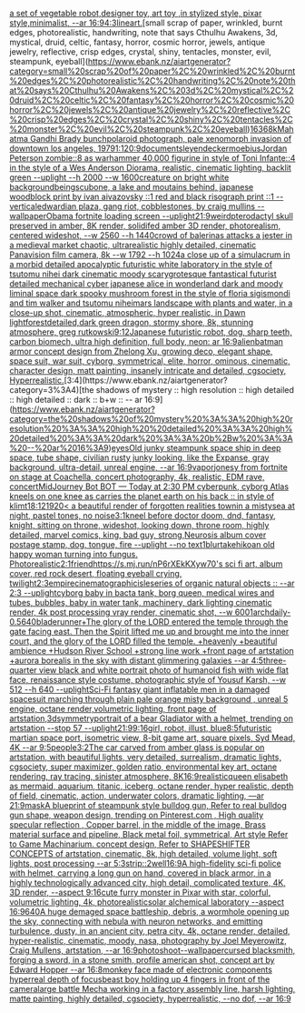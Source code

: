 [a set of vegetable robot,designer toy, art toy ,in stylized style, pixar style,minimalist, --ar 16:9](https://www.ebank.nz/aiartgenerator?category=a%20set%20of%20vegetable%20robot%2Cdesigner%20toy%2C%20art%20toy%20%2Cin%20stylized%20style%2C%20pixar%20style%2Cminimalist%2C%20--ar%2016%3A9)[](https://www.ebank.nz/aiartgenerator?category=)[4:3](https://www.ebank.nz/aiartgenerator?category=4%3A3)[lineart.](https://www.ebank.nz/aiartgenerator?category=lineart.)[small scrap of paper, wrinkled, burnt edges, photorealistic, handwriting, note that says Cthulhu Awakens, 3d, mystical, druid, celtic, fantasy, horror, cosmic horror, jewels, antique jewelry, reflective, crisp edges, crystal, shiny, tentacles, monster, evil, steampunk, eyeball](https://www.ebank.nz/aiartgenerator?category=small%20scrap%20of%20paper%2C%20wrinkled%2C%20burnt%20edges%2C%20photorealistic%2C%20handwriting%2C%20note%20that%20says%20Cthulhu%20Awakens%2C%203d%2C%20mystical%2C%20druid%2C%20celtic%2C%20fantasy%2C%20horror%2C%20cosmic%20horror%2C%20jewels%2C%20antique%20jewelry%2C%20reflective%2C%20crisp%20edges%2C%20crystal%2C%20shiny%2C%20tentacles%2C%20monster%2C%20evil%2C%20steampunk%2C%20eyeball)[1636](https://www.ebank.nz/aiartgenerator?category=1636)[8k](https://www.ebank.nz/aiartgenerator?category=8k)[Mahatma Gandhi Brady bunch](https://www.ebank.nz/aiartgenerator?category=Mahatma%20Gandhi%20Brady%20bunch)[polaroid photograph, pale xenomorph invasion of downtown los angeles, 1979](https://www.ebank.nz/aiartgenerator?category=polaroid%20photograph%2C%20pale%20xenomorph%20invasion%20of%20downtown%20los%20angeles%2C%201979)[1:1](https://www.ebank.nz/aiartgenerator?category=1%3A1)[20:9](https://www.ebank.nz/aiartgenerator?category=20%3A9)[documents](https://www.ebank.nz/aiartgenerator?category=documents)[leyendecker](https://www.ebank.nz/aiartgenerator?category=leyendecker)[moebius](https://www.ebank.nz/aiartgenerator?category=moebius)[Jordan Peterson zombie::8 as warhammer 40,000 figurine in style of Toni Infante::4 in the style of a Wes Anderson Diorama, realistic, cinematic lighting, backlit green --uplight --h 2000 --w 1600](https://www.ebank.nz/aiartgenerator?category=Jordan%20Peterson%20zombie%3A%3A8%20as%20warhammer%2040%2C000%20figurine%20in%20style%20of%20Toni%20Infante%3A%3A4%20in%20the%20style%20of%20a%20Wes%20Anderson%20Diorama%2C%20realistic%2C%20cinematic%20lighting%2C%20backlit%20green%20--uplight%20--h%202000%20--w%201600)[creature on bright white background](https://www.ebank.nz/aiartgenerator?category=creature%20on%20bright%20white%20background)[beings](https://www.ebank.nz/aiartgenerator?category=beings)[cubone, a lake and moutains behind, japanese woodblock print by ivan aivazovsky ::1 red and black risograph print ::1 --vertical](https://www.ebank.nz/aiartgenerator?category=cubone%2C%20a%20lake%20and%20moutains%20behind%2C%20japanese%20woodblock%20print%20by%20ivan%20aivazovsky%20%3A%3A1%20red%20and%20black%20risograph%20print%20%3A%3A1%20--vertical)[edwardian plaza, gang riot, cobblestones, by craig mullins --wallpaper](https://www.ebank.nz/aiartgenerator?category=edwardian%20plaza%2C%20gang%20riot%2C%20cobblestones%2C%20by%20craig%20mullins%20--wallpaper)[Obama fortnite loading screen --uplight](https://www.ebank.nz/aiartgenerator?category=Obama%20fortnite%20loading%20screen%20--uplight)[21:9](https://www.ebank.nz/aiartgenerator?category=21%3A9)[weird](https://www.ebank.nz/aiartgenerator?category=weird)[pterodactyl skull preserved in amber, 8K render, solidifed amber 3D render, photorealism, centered wideshot, --w 2560 --h 1440](https://www.ebank.nz/aiartgenerator?category=pterodactyl%20skull%20preserved%20in%20amber%2C%208K%20render%2C%20solidifed%20amber%203D%20render%2C%20photorealism%2C%20centered%20wideshot%2C%20--w%202560%20--h%201440)[crowd of balerinas attacks a jester in a medieval market  chaotic, ultrarealistic highly detailed, cinematic Panavision film camera, 8k --w 1792 --h 1024](https://www.ebank.nz/aiartgenerator?category=crowd%20of%20balerinas%20attacks%20a%20jester%20in%20a%20medieval%20market%20%20chaotic%2C%20ultrarealistic%20highly%20detailed%2C%20cinematic%20Panavision%20film%20camera%2C%208k%20--w%201792%20--h%201024)[a close up of a simulacrum in a morbid detailed apocalyptic futuristic white laboratory in the style of tsutomu nihei dark cinematic moody scary](https://www.ebank.nz/aiartgenerator?category=a%20close%20up%20of%20a%20simulacrum%20in%20a%20morbid%20detailed%20apocalyptic%20futuristic%20white%20laboratory%20in%20the%20style%20of%20tsutomu%20nihei%20dark%20cinematic%20moody%20scary)[grotesque fantastical futurist detailed mechanical cyber japanese alice in wonderland dark and moody liminal space dark spooky mushroom forest in the style of floria sigismondi and tim walker and tsutomu nihei](https://www.ebank.nz/aiartgenerator?category=grotesque%20fantastical%20futurist%20detailed%20mechanical%20cyber%20japanese%20alice%20in%20wonderland%20dark%20and%20moody%20liminal%20space%20dark%20spooky%20mushroom%20forest%20in%20the%20style%20of%20floria%20sigismondi%20and%20tim%20walker%20and%20tsutomu%20nihei)[mars landscape with plants and water, in a close-up shot, cinematic, atmospheric, hyper realistic, in Dawn light](https://www.ebank.nz/aiartgenerator?category=mars%20landscape%20with%20plants%20and%20water%2C%20in%20a%20close-up%20shot%2C%20cinematic%2C%20atmospheric%2C%20hyper%20realistic%2C%20in%20Dawn%20light)[forest](https://www.ebank.nz/aiartgenerator?category=forest)[detailed,](https://www.ebank.nz/aiartgenerator?category=detailed%2C)[dark green dragon, stormy shore, 8k, stunning atmosphere, greg rutkowski](https://www.ebank.nz/aiartgenerator?category=dark%20green%20dragon%2C%20stormy%20shore%2C%208k%2C%20stunning%20atmosphere%2C%20greg%20rutkowski)[9:12](https://www.ebank.nz/aiartgenerator?category=9%3A12)[Japanese futuristic robot, dog, sharp teeth, carbon biomech, ultra high definition, full body, neon: ar 16:9](https://www.ebank.nz/aiartgenerator?category=Japanese%20futuristic%20robot%2C%20dog%2C%20sharp%20teeth%2C%20carbon%20biomech%2C%20ultra%20high%20definition%2C%20full%20body%2C%20neon%3A%20ar%2016%3A9)[alien](https://www.ebank.nz/aiartgenerator?category=alien)[batman armor concept design from Zhelong Xu, growing deco, elegant shape, space suit, war suit, cyborg, symmetrical, elite, horror, ominous, cinematic, character design, matt painting, insanely intricate and detailed, cgsociety, Hyperrealistic.](https://www.ebank.nz/aiartgenerator?category=batman%20armor%20concept%20design%20from%20Zhelong%20Xu%2C%20growing%20deco%2C%20elegant%20shape%2C%20space%20suit%2C%20war%20suit%2C%20cyborg%2C%20symmetrical%2C%20elite%2C%20horror%2C%20ominous%2C%20cinematic%2C%20character%20design%2C%20matt%20painting%2C%20insanely%20intricate%20and%20detailed%2C%20cgsociety%2C%20Hyperrealistic.)[3:4](https://www.ebank.nz/aiartgenerator?category=3%3A4)[the shadows of mystery :: high resolution :: high  detailed :: high detailed :: dark :: b+w :: -- ar 16:9](https://www.ebank.nz/aiartgenerator?category=the%20shadows%20of%20mystery%20%3A%3A%20high%20resolution%20%3A%3A%20high%20%20detailed%20%3A%3A%20high%20detailed%20%3A%3A%20dark%20%3A%3A%20b%2Bw%20%3A%3A%20--%20ar%2016%3A9)[eyes](https://www.ebank.nz/aiartgenerator?category=eyes)[Old junky steampunk space ship in deep space, tube shape, civilian rusty junky looking, like the Expanse, gray background, ultra-detail, unreal engine, --ar 16:9](https://www.ebank.nz/aiartgenerator?category=Old%20junky%20steampunk%20space%20ship%20in%20deep%20space%2C%20tube%20shape%2C%20civilian%20rusty%20junky%20looking%2C%20like%20the%20Expanse%2C%20gray%20background%2C%20ultra-detail%2C%20unreal%20engine%2C%20--ar%2016%3A9)[vapor](https://www.ebank.nz/aiartgenerator?category=vapor)[jonesy from fortnite on stage at Coachella, concert photography, 4k, realistic, EDM rave, concert](https://www.ebank.nz/aiartgenerator?category=jonesy%20from%20fortnite%20on%20stage%20at%20Coachella%2C%20concert%20photography%2C%204k%2C%20realistic%2C%20EDM%20rave%2C%20concert)[MidJourney Bot BOT  — Today at 2:30 PM cyberpunk, cyborg Atlas kneels on one knee as carries the planet earth on his back :: in style of klimt](https://www.ebank.nz/aiartgenerator?category=MidJourney%20Bot%20BOT%20%20%E2%80%94%20Today%20at%202%3A30%20PM%20cyberpunk%2C%20cyborg%20Atlas%20kneels%20on%20one%20knee%20as%20carries%20the%20planet%20earth%20on%20his%20back%20%3A%3A%20in%20style%20of%20klimt)[18:12](https://www.ebank.nz/aiartgenerator?category=18%3A12)[1920](https://www.ebank.nz/aiartgenerator?category=1920)[< a beautiful render of forgotten realities townin a mistysea at night, pastel tones, no noise](https://www.ebank.nz/aiartgenerator?category=%3C%20a%20beautiful%20render%20of%20forgotten%20realities%20townin%20a%20mistysea%20at%20night%2C%20pastel%20tones%2C%20no%20noise)[3:1](https://www.ebank.nz/aiartgenerator?category=3%3A1)[kneel before doctor doom, dnd, fantasy, knight, sitting on throne, wideshot, looking down, throne room, highly detailed, marvel comics, king, bad guy, strong,](https://www.ebank.nz/aiartgenerator?category=kneel%20before%20doctor%20doom%2C%20dnd%2C%20fantasy%2C%20knight%2C%20sitting%20on%20throne%2C%20wideshot%2C%20looking%20down%2C%20throne%20room%2C%20highly%20detailed%2C%20marvel%20comics%2C%20king%2C%20bad%20guy%2C%20strong%2C)[Neurosis album cover postage stamp, dog, tongue, fire --uplight --no text](https://www.ebank.nz/aiartgenerator?category=Neurosis%20album%20cover%20postage%20stamp%2C%20dog%2C%20tongue%2C%20fire%20--uplight%20--no%20text)[1](https://www.ebank.nz/aiartgenerator?category=1)[blur](https://www.ebank.nz/aiartgenerator?category=blur)[takehiko](https://www.ebank.nz/aiartgenerator?category=takehiko)[an old happy woman turning into fungus. Photorealistic](https://www.ebank.nz/aiartgenerator?category=an%20old%20happy%20woman%20turning%20into%20fungus.%20Photorealistic)[2:1](https://www.ebank.nz/aiartgenerator?category=2%3A1)[friend](https://www.ebank.nz/aiartgenerator?category=friend)[<https://s.mj.run/nP6rXEkKXyw>](https://www.ebank.nz/aiartgenerator?category=%3Chttps%3A//s.mj.run/nP6rXEkKXyw%3E)[70's sci fi art, album cover, red rock desert, floating eyeball crying, twilight](https://www.ebank.nz/aiartgenerator?category=70%27s%20sci%20fi%20art%2C%20album%20cover%2C%20red%20rock%20desert%2C%20floating%20eyeball%20crying%2C%20twilight)[2:3](https://www.ebank.nz/aiartgenerator?category=2%3A3)[empire](https://www.ebank.nz/aiartgenerator?category=empire)[cinematographic](https://www.ebank.nz/aiartgenerator?category=cinematographic)[](https://www.ebank.nz/aiartgenerator?category=)[isle](https://www.ebank.nz/aiartgenerator?category=isle)[series of ](https://www.ebank.nz/aiartgenerator?category=series%20of%20)[organic natural objects :: --ar 2:3 --uplight](https://www.ebank.nz/aiartgenerator?category=organic%20natural%20objects%20%3A%3A%20--ar%202%3A3%20--uplight)[cyborg baby in bacta tank, borg queen, medical wires and tubes,  bubbles, baby in water tank, machinery, dark lighting cinematic render, 4k post processing vray render, cinematic shot, --w 600](https://www.ebank.nz/aiartgenerator?category=cyborg%20baby%20in%20bacta%20tank%2C%20borg%20queen%2C%20medical%20wires%20and%20tubes%2C%20%20bubbles%2C%20baby%20in%20water%20tank%2C%20machinery%2C%20dark%20lighting%20cinematic%20render%2C%204k%20post%20processing%20vray%20render%2C%20cinematic%20shot%2C%20--w%20600)[1](https://www.ebank.nz/aiartgenerator?category=1)[archdaily](https://www.ebank.nz/aiartgenerator?category=archdaily)[-0.5](https://www.ebank.nz/aiartgenerator?category=-0.5)[640](https://www.ebank.nz/aiartgenerator?category=640)[bladerunner](https://www.ebank.nz/aiartgenerator?category=bladerunner)[+The glory of the LORD entered the temple through the gate facing east. Then the Spirit lifted me up and brought me into the inner court, and the glory of the LORD filled the temple. +heavenly +beautiful ambience +Hudson River School +strong line work +front page of artstation +aurora borealis in the sky with distant glimmering galaxies --ar 4:5](https://www.ebank.nz/aiartgenerator?category=%2BThe%20glory%20of%20the%20LORD%20entered%20the%20temple%20through%20the%20gate%20facing%20east.%20Then%20the%20Spirit%20lifted%20me%20up%20and%20brought%20me%20into%20the%20inner%20court%2C%20and%20the%20glory%20of%20the%20LORD%20filled%20the%20temple.%20%2Bheavenly%20%2Bbeautiful%20ambience%20%2BHudson%20River%20School%20%2Bstrong%20line%20work%20%2Bfront%20page%20of%20artstation%20%2Baurora%20borealis%20in%20the%20sky%20with%20distant%20glimmering%20galaxies%20--ar%204%3A5)[three-quarter view black and white portrait photo of humanoid fish with wide flat face, renaissance style costume, photographic style of Yousuf Karsh, --w 512 --h 640 --uplight](https://www.ebank.nz/aiartgenerator?category=three-quarter%20view%20black%20and%20white%20portrait%20photo%20of%20humanoid%20fish%20with%20wide%20flat%20face%2C%20renaissance%20style%20costume%2C%20photographic%20style%20of%20Yousuf%20Karsh%2C%20--w%20512%20--h%20640%20--uplight)[Sci-Fi fantasy giant inflatable men in a damaged spacesuit marching through plain pale orange misty background , unreal 5 engine, octane render,volumetric lighting, front page of artstation,3d](https://www.ebank.nz/aiartgenerator?category=Sci-Fi%20fantasy%20giant%20inflatable%20men%20in%20a%20damaged%20spacesuit%20marching%20through%20plain%20pale%20orange%20misty%20background%20%2C%20unreal%205%20engine%2C%20octane%20render%2Cvolumetric%20lighting%2C%20front%20page%20of%20artstation%2C3d)[symmetry](https://www.ebank.nz/aiartgenerator?category=symmetry)[portrait of a bear Gladiator with a helmet, trending on artstation --stop 57 --uplight](https://www.ebank.nz/aiartgenerator?category=portrait%20of%20a%20bear%20Gladiator%20with%20a%20helmet%2C%20trending%20on%20artstation%20--stop%2057%20--uplight)[21:9](https://www.ebank.nz/aiartgenerator?category=21%3A9)[9:16](https://www.ebank.nz/aiartgenerator?category=9%3A16)[girl, robot, illust, blue](https://www.ebank.nz/aiartgenerator?category=girl%2C%20robot%2C%20illust%2C%20blue)[8:5](https://www.ebank.nz/aiartgenerator?category=8%3A5)[futuristic martian space port, isometric view, 8-bit game art, square pixels, Syd Mead, 4K --ar 9:5](https://www.ebank.nz/aiartgenerator?category=futuristic%20martian%20space%20port%2C%20isometric%20view%2C%208-bit%20game%20art%2C%20square%20pixels%2C%20Syd%20Mead%2C%204K%20--ar%209%3A5)[people](https://www.ebank.nz/aiartgenerator?category=people)[3:2](https://www.ebank.nz/aiartgenerator?category=3%3A2)[The car carved from amber glass is popular on artstation, with beautiful lights, very detailed, surrealism, dramatic lights, cgsociety, super maximizer, golden ratio, environmental key art, octane rendering, ray tracing, sinister atmosphere, 8K](https://www.ebank.nz/aiartgenerator?category=The%20car%20carved%20from%20amber%20glass%20is%20popular%20on%20artstation%2C%20with%20beautiful%20lights%2C%20very%20detailed%2C%20surrealism%2C%20dramatic%20lights%2C%20cgsociety%2C%20super%20maximizer%2C%20golden%20ratio%2C%20environmental%20key%20art%2C%20octane%20rendering%2C%20ray%20tracing%2C%20sinister%20atmosphere%2C%208K)[16:9](https://www.ebank.nz/aiartgenerator?category=16%3A9)[realistic](https://www.ebank.nz/aiartgenerator?category=realistic)[queen elisabeth as mermaid, aquarium, titanic, iceberg, octane render, hyper realistic, depth of field, cinematic, action, underwater colors, dramatic lighting, —ar 21:9](https://www.ebank.nz/aiartgenerator?category=queen%20elisabeth%20as%20mermaid%2C%20aquarium%2C%20titanic%2C%20iceberg%2C%20octane%20render%2C%20hyper%20realistic%2C%20depth%20of%20field%2C%20cinematic%2C%20action%2C%20underwater%20colors%2C%20dramatic%20lighting%2C%20%E2%80%94ar%2021%3A9)[mask](https://www.ebank.nz/aiartgenerator?category=mask)[A blueprint of steampunk style bulldog gun, Refer to real bulldog gun shape,  weapon design, trending on Pinterest.com , High quality specular reflection ,  Copper  barrel, in the middle of the image, Brass material surface and pipeline,  Black metal foil, symmetrical,  Art style Refer to Game Machinarium.  concept design, Refer to SHAPESHIFTER CONCEPTS  of artstation, cinematic,  8k, high detailed,  volume light,  soft lights,  post processing    --ar 5:3](https://www.ebank.nz/aiartgenerator?category=A%20blueprint%20of%20steampunk%20style%20bulldog%20gun%2C%20Refer%20to%20real%20bulldog%20gun%20shape%2C%20%20weapon%20design%2C%20trending%20on%20Pinterest.com%20%2C%20High%20quality%20specular%20reflection%20%2C%20%20Copper%20%20barrel%2C%20in%20the%20middle%20of%20the%20image%2C%20Brass%20material%20surface%20and%20pipeline%2C%20%20Black%20metal%20foil%2C%20symmetrical%2C%20%20Art%20style%20Refer%20to%20Game%20Machinarium.%20%20concept%20design%2C%20Refer%20to%20SHAPESHIFTER%20CONCEPTS%20%20of%20artstation%2C%20cinematic%2C%20%208k%2C%20high%20detailed%2C%20%20volume%20light%2C%20%20soft%20lights%2C%20%20post%20processing%20%20%20%20--ar%205%3A3)[strip::2](https://www.ebank.nz/aiartgenerator?category=strip%3A%3A2)[well](https://www.ebank.nz/aiartgenerator?category=well)[16:9](https://www.ebank.nz/aiartgenerator?category=16%3A9)[A high-fidelity sci-fi police with helmet, carrying a long gun on hand, covered in black armor, in a highly technologically advanced city, high detail, complicated texture,  4K, 3D render, --aspect 9:16](https://www.ebank.nz/aiartgenerator?category=A%20high-fidelity%20sci-fi%20police%20with%20helmet%2C%20carrying%20a%20long%20gun%20on%20hand%2C%20covered%20in%20black%20armor%2C%20in%20a%20highly%20technologically%20advanced%20city%2C%20high%20detail%2C%20complicated%20texture%2C%20%204K%2C%203D%20render%2C%20--aspect%209%3A16)[cute furry monster in Pixar with star, colorful, volumetric lighting, 4k, photorealistic](https://www.ebank.nz/aiartgenerator?category=cute%20furry%20monster%20in%20Pixar%20with%20star%2C%20colorful%2C%20volumetric%20lighting%2C%204k%2C%20photorealistic)[solar alchemical laboratory --aspect 16:9](https://www.ebank.nz/aiartgenerator?category=solar%20alchemical%20laboratory%20--aspect%2016%3A9)[640](https://www.ebank.nz/aiartgenerator?category=640)[A huge demaged space battleship, debris, a wormhole opening up the sky, connecting with nebula with neuron networks, and emitting turbulence, dusty, in an ancient city, petra city, 4k, octane render, detailed, hyper-realistic, cinematic, moody, nasa, photography by Joel Meyerowitz, Craig Mullens, artstation, --ar 16:9](https://www.ebank.nz/aiartgenerator?category=A%20huge%20demaged%20space%20battleship%2C%20debris%2C%20a%20wormhole%20opening%20up%20the%20sky%2C%20connecting%20with%20nebula%20with%20neuron%20networks%2C%20and%20emitting%20turbulence%2C%20dusty%2C%20in%20an%20ancient%20city%2C%20petra%20city%2C%204k%2C%20octane%20render%2C%20detailed%2C%20hyper-realistic%2C%20cinematic%2C%20moody%2C%20nasa%2C%20photography%20by%20Joel%20Meyerowitz%2C%20Craig%20Mullens%2C%20artstation%2C%20--ar%2016%3A9)[photoshoot](https://www.ebank.nz/aiartgenerator?category=photoshoot)[--wallpaper](https://www.ebank.nz/aiartgenerator?category=--wallpaper)[cursed blacksmith, forging a sword, in a stone smith, profile american shot, concept art by Edward Hopper --ar 16:8](https://www.ebank.nz/aiartgenerator?category=cursed%20blacksmith%2C%20forging%20a%20sword%2C%20in%20a%20stone%20smith%2C%20profile%20american%20shot%2C%20concept%20art%20by%20Edward%20Hopper%20--ar%2016%3A8)[monkey face made of electronic components hyperreal depth of focus](https://www.ebank.nz/aiartgenerator?category=monkey%20face%20made%20of%20electronic%20components%20hyperreal%20depth%20of%20focus)[beast boy holding up 4 fingers in front of the camera](https://www.ebank.nz/aiartgenerator?category=beast%20boy%20holding%20up%204%20fingers%20in%20front%20of%20the%20camera)[large battle Mecha working in a factory assembly line, harsh lighting, matte painting, highly detailed, cgsociety, hyperrealistic, --no dof, --ar 16:9](https://www.ebank.nz/aiartgenerator?category=large%20battle%20Mecha%20working%20in%20a%20factory%20assembly%20line%2C%20harsh%20lighting%2C%20matte%20painting%2C%20highly%20detailed%2C%20cgsociety%2C%20hyperrealistic%2C%20--no%20dof%2C%20--ar%2016%3A9)